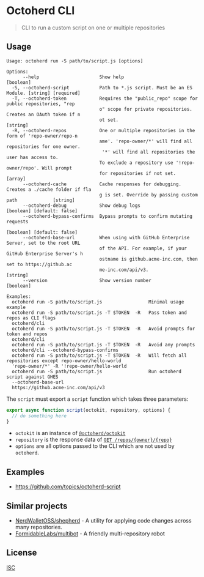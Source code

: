 # Octoherd CLI

> CLI to run a custom script on one or multiple repositories

## Usage

```
Usage: octoherd run -S path/to/script.js [options]

Options:
      --help                      Show help                                            [boolean]
  -S, --octoherd-script           Path to *.js script. Must be an ES Module. [string] [required]
  -T, --octoherd-token            Requires the "public_repo" scope for public repositories, "rep
                                  o" scope for private repositories. Creates an OAuth token if n
                                  ot set.                                               [string]
  -R, --octoherd-repos            One or multiple repositories in the form of 'repo-owner/repo-n
                                  ame'. 'repo-owner/*' will find all repositories for one owner.
                                   '*' will find all repositories the user has access to.
                                  To exclude a repository use '!repo-owner/repo'. Will prompt
                                  for repositories if not set.                           [array]
      --octoherd-cache            Cache responses for debugging. Creates a ./cache folder if fla
                                  g is set. Override by passing custom path             [string]
      --octoherd-debug            Show debug logs                     [boolean] [default: false]
      --octoherd-bypass-confirms  Bypass prompts to confirm mutating requests
                                                                      [boolean] [default: false]
      --octoherd-base-url         When using with GitHub Enterprise Server, set to the root URL 
                                  of the API. For example, if your GitHub Enterprise Server's h
                                  ostname is github.acme-inc.com, then set to https://github.ac
                                  me-inc.com/api/v3.                                    [string]
      --version                   Show version number                                  [boolean]

Examples:
  octoherd run -S path/to/script.js                 Minimal usage example
  octoherd run -S path/to/script.js -T $TOKEN  -R   Pass token and repos as CLI flags
  octoherd/cli
  octoherd run -S path/to/script.js -T $TOKEN  -R   Avoid prompts for token and repos
  octoherd/cli
  octoherd run -S path/to/script.js -T $TOKEN  -R   Avoid any prompts
  octoherd/cli --octoherd-bypass-confirms
  octoherd run -S path/to/script.js -T $TOKEN  -R   Will fetch all repositories except repo-owner/hello-world
  'repo-owner/*' -R '!repo-owner/hello-world
  octoherd run -S path/to/script.js                 Run octoherd script against GHES
  --octoherd-base-url 
  https://github.acme-inc.com/api/v3
```

The `script` must export a `script` function which takes three parameters:

```js
export async function script(octokit, repository, options) {
  // do something here
}
```

- `octokit` is an instance of [`@octoherd/octokit`](https://github.com/octoherd/octokit.js)
- `repository` is the response data of [`GET /repos/{owner}/{repo}`](https://developer.github.com/v3/repos/#get-a-repository)
- `options` are all options passed to the CLI which are not used by `octoherd`.

## Examples

- https://github.com/topics/octoherd-script

## Similar projects

- [NerdWalletOSS/shepherd](https://github.com/NerdWalletOSS/shepherd) - A utility for applying code changes across many repositories.
- [FormidableLabs/multibot](https://github.com/FormidableLabs/multibot) - A friendly multi-repository robot

## License

[ISC](LICENSE.md)
